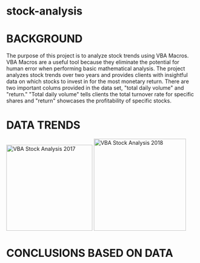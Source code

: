 # stock-analysis

# BACKGROUND
The purpose of this project is to analyze stock trends using VBA Macros. VBA Macros are a useful tool because they eliminate the potential for human error when performing basic mathematical analysis. The project analyzes stock trends over two years and provides clients with insightful data on which stocks to invest in for the most monetary return. There are two important colums provided in the data set, "total daily volume" and "return." "Total daily volume" tells clients the total turnover rate for specific shares and "return" showcases the profitability of specific stocks. 

# DATA TRENDS
<img width="227" alt="VBA Stock Analysis 2017" src="https://user-images.githubusercontent.com/57889124/69503672-0864d100-0ed1-https://github.com/skotagiri95/stock-analysis/issues11ea-86d3-ef9b53fc0ea7.png">
<img width="243" alt="VBA Stock Analysis 2018" src="https://user-images.githubusercontent.com/57889124/69503710-70b3b280-0ed1-11ea-94b5-1c2641f12e69.png">

# CONCLUSIONS BASED ON DATA
